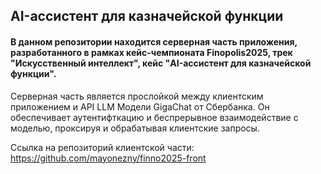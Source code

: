 ## AI-ассистент для казначейской функции

#### В данном репозитории находится серверная часть приложения, разработанного в рамках кейс-чемпионата Finopolis2025, трек "Искусственный интеллект", кейс "AI-ассистент для казначейской функции".

Серверная часть является прослойкой между клиентским приложением и API LLM Модели GigaChat от Сбербанка. Он обеспечивает аутентифткацию и беспрерывное взаимодействие с моделью, проксируя и обрабатывая клиентские запросы.

Ссылка на репозиторий клиентской части:
https://github.com/mayonezny/finno2025-front
